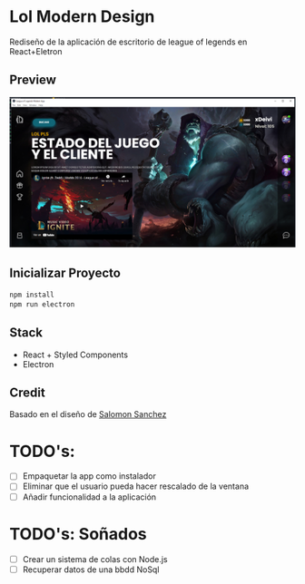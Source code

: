 # Lol Modern Design

Rediseño de la aplicación de escritorio de league of legends en React+Eletron

## Preview
![Imagen previuw de la app](./docs/preview.png)

## Inicializar Proyecto
```cmd
npm install
npm run electron
```

## Stack
* React + Styled Components
* Electron


## Credit
Basado en el diseño de [Salomon Sanchez](https://dribbble.com/shots/15292090-Redesign-UX-UI-League-of-Legends-App)

# TODO's:
- [ ] Empaquetar la app como instalador
- [ ] Eliminar que el usuario pueda hacer rescalado de la ventana
- [ ] Añadir funcionalidad a la aplicación
# TODO's: Soñados
- [ ] Crear un sistema de colas con Node.js
- [ ] Recuperar datos de una bbdd NoSql